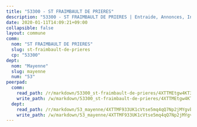 ```yaml
---
title: "53300 - ST FRAIMBAULT DE PRIERES"
description: "53300 - ST FRAIMBAULT DE PRIERES | Entraide, Annonces, Initiatives"
date: 2020-01-11T14:09:21+09:00
collapsible: false
layout: commune
comm:
  nom: "ST FRAIMBAULT DE PRIERES"
  slug: st-fraimbault-de-prieres
  cp: "53300"
dept:
  nom: "Mayenne"
  slug: mayenne
  num: "53"
peerpad:
  comm:
    read_path: /r/markdown/53300_st-fraimbault-de-prieres/4XTTMEtgw4KT3MRNM2FAmEgQvvthgjAEs6bsG3pvTGKEvixC8
    write_path: /w/markdown/53300_st-fraimbault-de-prieres/4XTTMEtgw4KT3MRNM2FAmEgQvvthgjAEs6bsG3pvTGKEvixC8-K3TgTfUtCmJVa9dLFfWnX5B27XFVNFeEatRFdQkAUNHN9fxRrG5YbsfS3h9voKGXA2zegMmNTTViT9hAegAm8ftB8NfQXAhJu1hxRyAHfcZMogPNTFfn1dy5a4VL4kMCYEv1PFkL
  dept:
    read_path: /r/markdown/53_mayenne/4XTTMF933UK1cVtse5mq4qQ7Np2jMYgvbp6qouY9MWyoeWY43
    write_path: /w/markdown/53_mayenne/4XTTMF933UK1cVtse5mq4qQ7Np2jMYgvbp6qouY9MWyoeWY43-K3TgUcgqTBNoSTxPqkZ94HV7ydPjBnvnBue9tEiK9jakhdXjxdo4Br4iK1oa2CDh4yEVWX1tFyjU9wvcKRuNLDocpAE5TJXkqSv2docSVtfLpqmkB6Zf1obqgGj7oAqY4ytCV5Es
---
```


